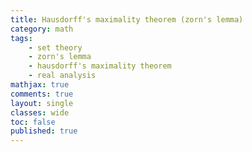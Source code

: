 ```yaml
---
title: Hausdorff's maximality theorem (zorn's lemma)
category: math
tags: 
    - set theory
    - zorn's lemma
    - hausdorff's maximality theorem
    - real analysis
mathjax: true
comments: true
layout: single
classes: wide
toc: false
published: true
---
```


<object data="/assets/pdfs/Hausdorff_s_Maximality_Theorem.pdf" width="1000" height="1000" type="application/pdf"></object>
